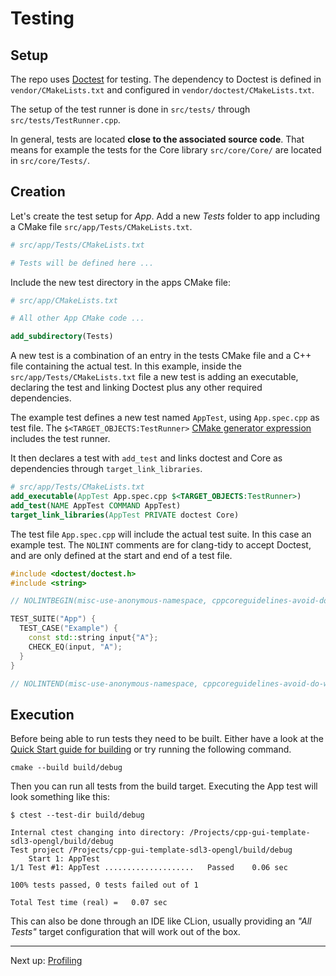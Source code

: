 # Testing

## Setup

The repo uses [Doctest](https://github.com/doctest/doctest) for testing. The dependency to Doctest is defined
in `vendor/CMakeLists.txt` and configured in `vendor/doctest/CMakeLists.txt`.

The setup of the test runner is done in `src/tests/` through `src/tests/TestRunner.cpp`.

In general, tests are located **close to the associated source code**. That means for example the tests for the Core
library `src/core/Core/` are located in `src/core/Tests/`.

## Creation

Let's create the test setup for _App_. Add a new _Tests_ folder to app including a CMake
file `src/app/Tests/CMakeLists.txt`.

```cmake
# src/app/Tests/CMakeLists.txt

# Tests will be defined here ...
```

Include the new test directory in the apps CMake file:

```cmake
# src/app/CMakeLists.txt

# All other App CMake code ...

add_subdirectory(Tests)
```

A new test is a combination of an entry in the tests CMake file and a C++ file containing the actual test. In this
example, inside the `src/app/Tests/CMakeLists.txt` file a new test is adding an executable, declaring the test and
linking Doctest plus any other required dependencies.

The example test defines a new test named `AppTest`, using `App.spec.cpp` as test file.
The `$<TARGET_OBJECTS:TestRunner>` [CMake generator expression](https://cmake.org/cmake/help/latest/manual/cmake-generator-expressions.7.html)
includes the test runner.

It then declares a test with `add_test` and links doctest and Core as dependencies through `target_link_libraries`.

```cmake
# src/app/Tests/CMakeLists.txt
add_executable(AppTest App.spec.cpp $<TARGET_OBJECTS:TestRunner>)
add_test(NAME AppTest COMMAND AppTest)
target_link_libraries(AppTest PRIVATE doctest Core)
```

The test file `App.spec.cpp` will include the actual test suite. In this case an example test. The `NOLINT` comments are
for clang-tidy to accept Doctest, and are only defined at the start and end of a test file.

```c++
#include <doctest/doctest.h>
#include <string>

// NOLINTBEGIN(misc-use-anonymous-namespace, cppcoreguidelines-avoid-do-while, cert-err33-c)

TEST_SUITE("App") {
  TEST_CASE("Example") {
    const std::string input{"A"};
    CHECK_EQ(input, "A");
  }
}

// NOLINTEND(misc-use-anonymous-namespace, cppcoreguidelines-avoid-do-while, cert-err33-c)
```

## Execution

Before being able to run tests they need to be built. Either have a look at
the [Quick Start guide for building](QuickStart.md#build) or try running the following command.

```shell
cmake --build build/debug
```

Then you can run all tests from the build target. Executing the App test will look something like this:

```shell
$ ctest --test-dir build/debug

Internal ctest changing into directory: /Projects/cpp-gui-template-sdl3-opengl/build/debug
Test project /Projects/cpp-gui-template-sdl3-opengl/build/debug
    Start 1: AppTest
1/1 Test #1: AppTest ....................   Passed    0.06 sec

100% tests passed, 0 tests failed out of 1

Total Test time (real) =   0.07 sec
```

This can also be done through an IDE like CLion, usually providing an _"All Tests"_ target configuration that will work
out of the box.

***

Next up: [Profiling](Profiling.md)
